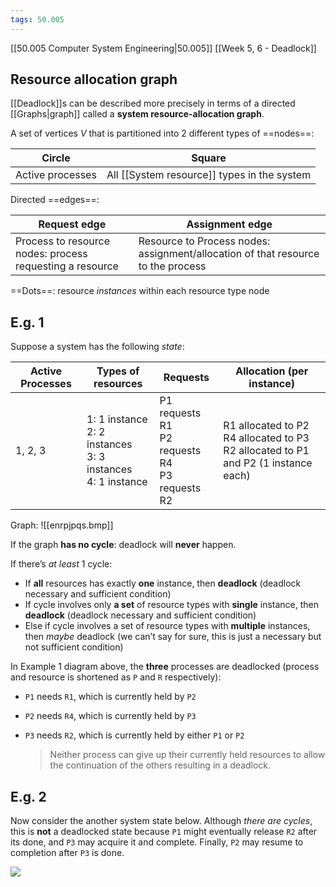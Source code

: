 ```yaml
---
tags: 50.005
---
```

[[50.005 Computer System Engineering|50.005]]
[[Week 5, 6 - Deadlock]]

## Resource allocation graph
[[Deadlock]]s can be described more precisely in terms of a directed [[Graphs|graph]] called a **system resource-allocation graph**.

A set of vertices $V$ that is partitioned into 2 different types of ==nodes==:

| Circle           | Square                                      |
| ---------------- | ------------------------------------------- |
| Active processes | All [[System resource]] types in the system | 

Directed ==edges==:

| Request edge                                             | Assignment edge                                                                  |
| -------------------------------------------------------- | -------------------------------------------------------------------------------- |
| Process to resource nodes: process requesting a resource | Resource to Process nodes: assignment/allocation of that resource to the process | 

==Dots==: resource *instances* within each resource type node

## E.g. 1
Suppose a system has the following *state*:

| Active Processes | Types of resources                                                       | Requests                                             | Allocation (per instance) |
| ---------------- | ------------------------------------------------------------------------ | ---------------------------------------------------- | ------------------------- |
| 1, 2, 3          | 1: 1 instance <br> 2: 2 instances <br> 3: 3 instances <br> 4: 1 instance | P1 requests R1<br> P2 requests R4<br> P3 requests R2 | R1 allocated to P2<br> R4 allocated to P3 <br> R2 allocated to P1 and P2 (1 instance each)                          |

Graph:
![[enrpjpqs.bmp]]

If the graph **has no cycle**: deadlock will **never** happen.

If there’s _at least_ 1 cycle:

-   If **all** resources has exactly **one** instance, then **deadlock** (deadlock necessary and sufficient condition)
-   If cycle involves only **a set** of resource types with **single** instance, then **deadlock** (deadlock necessary and sufficient condition)
-   Else if cycle involves a set of resource types with **multiple** instances, then _maybe_ deadlock (we can’t say for sure, this is just a necessary but not sufficient condition)

In Example 1 diagram above, the **three** processes are deadlocked (process and resource is shortened as `P` and `R` respectively):

-   `P1` needs `R1`, which is currently held by `P2`
-   `P2` needs `R4`, which is currently held by `P3`
-   `P3` needs `R2`, which is currently held by either `P1` or `P2`
    
    > Neither process can give up their currently held resources to allow the continuation of the others resulting in a deadlock.


## E.g. 2
Now consider the another system state below. Although _there are cycles_, this is **not** a deadlocked state because `P1` might eventually release `R2` after its done, and `P3` may acquire it and complete. Finally, `P2` may resume to completion after `P3` is done.

![](https://natalieagus.github.io/50005/assets/images/week5/3.png)
